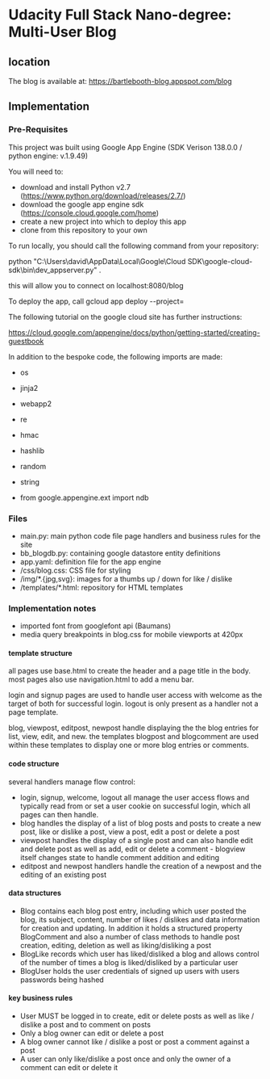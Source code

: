 # Udacity Full Stack Nano-degree: Multi-User Blog

## location

The blog is available at: https://bartlebooth-blog.appspot.com/blog

## Implementation

### Pre-Requisites

This project was built using Google App Engine (SDK Verison 138.0.0 / python engine: v.1.9.49)

You will need to:

+ download and install Python v2.7 (https://www.python.org/download/releases/2.7/)
+ download the google app engine sdk (https://console.cloud.google.com/home)
+ create a new project into which to deploy this app
+ clone from this repository to your own

To run locally, you should call the following command from your repository:

python "C:\Users\david\AppData\Local\Google\Cloud SDK\google-cloud-sdk\bin\dev_appserver.py" .

this will allow you to connect on localhost:8080/blog

To deploy the app, call gcloud app deploy --project=<projectname>

The following tutorial on the google cloud site has further instructions:

https://cloud.google.com/appengine/docs/python/getting-started/creating-guestbook

In addition to the bespoke code, the following imports are made:

+ os
+ jinja2
+ webapp2
+ re
+ hmac
+ hashlib
+ random
+ string

+ from google.appengine.ext import ndb

### Files

+ main.py: main python code file page handlers and business rules for the site
+ bb_blogdb.py: containing google datastore entity definitions
+ app.yaml: definition file for the app engine
+ /css/blog.css: CSS file for styling
+ /img/*.{jpg,svg}: images for a thumbs up / down for like / dislike
+ /templates/*.html: repository for HTML templates

### Implementation notes

+ imported font from googlefont api (Baumans)
+ media query breakpoints in blog.css for mobile viewports at 420px

#### template structure

all pages use base.html to create the header and a page title in the body. most pages also use navigation.html to add a menu bar.

login and signup pages are used to handle user access with welcome as the target of both for successful login. logout is only present as a handler not a page template.

blog, viewpost, editpost, newpost handle displaying the the blog entries for list, view, edit, and new. the templates blogpost and blogcomment are used within these templates to display one or more blog entries or comments.

#### code structure

several handlers manage flow control:

+ login, signup, welcome, logout all manage the user access flows and typically read from or set a user cookie on successful login, which all pages can then handle.
+ blog handles the display of a list of blog posts and posts to create a new post, like or dislike a post, view a post, edit a post or delete a post
+ viewpost handles the display of a single post and can also handle edit and delete post as well as add, edit or delete a comment - blogview itself changes state to handle comment addition and editing
+ editpost and newpost handlers handle the creation of a newpost and the editing of an existing post

#### data structures

+ Blog contains each blog post entry, including which user posted the blog, its subject, content, number of likes / dislikes and data information for creation and updating. In addition it holds a structured property BlogComment and also a number of class methods to handle post creation, editing, deletion as well as liking/disliking a post
+ BlogLike records which user has liked/disliked a blog and allows control of the number of times a blog is liked/disliked by a particular user
+ BlogUser holds the user credentials of signed up users with users passwords being hashed

#### key business rules

+ User MUST be logged in to create, edit or delete posts as well as like / dislike a post and to comment on posts
+ Only a blog owner can edit or delete a post
+ A blog owner cannot like / dislike a post or post a comment against a post
+ A user can only like/dislike a post once and only the owner of a comment can edit or delete it